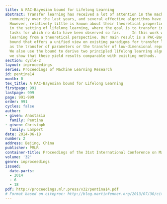 ```yaml
---
title: A PAC-Bayesian bound for Lifelong Learning
abstract: Transfer learning has received a lot of attention in the machine learning
  community over the last years, and several effective algorithms have been developed.
  However, relatively little is known about their theoretical properties, especially
  in the setting of lifelong learning, where the goal is to transfer information to
  tasks for which no data have been observed so far.     In this work we study lifelong
  learning from a theoretical perspective. Our main result is a PAC-Bayesian generalization
  bound that offers a unified view on existing paradigms for transfer learning, such
  as the transfer of parameters or the transfer of low-dimensional representations.
  We also use the bound to derive two principled lifelong learning algorithms, and
  we show that these yield results comparable with existing methods.
section: cycle-2
layout: inproceedings
series: Proceedings of Machine Learning Research
id: pentina14
month: 0
tex_title: A PAC-Bayesian bound for Lifelong Learning
firstpage: 991
lastpage: 999
page: 991-999
order: 991
cycles: false
author:
- given: Anastasia
  family: Pentina
- given: Christoph
  family: Lampert
date: 2014-06-18
number: 2
address: Bejing, China
publisher: PMLR
container-title: Proceedings of the 31st International Conference on Machine Learning
volume: '32'
genre: inproceedings
issued:
  date-parts:
  - 2014
  - 6
  - 18
pdf: http://proceedings.mlr.press/v32/pentina14.pdf
# Format based on citeproc: http://blog.martinfenner.org/2013/07/30/citeproc-yaml-for-bibliographies/
---
```

